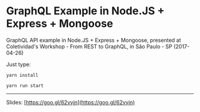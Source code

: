 # GraphQL Example in Node.JS + Express + Mongoose

GraphQL API example in Node.JS + Express + Mongoose, presented at Coletividad's Workshop - From REST to GraphQL, in São Paulo - SP (2017-04-26)

Just type:

`yarn install`

`yarn run start`

----

Slides: [https://goo.gl/62vvjn](https://goo.gl/62vvjn)
